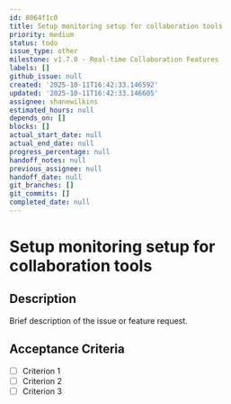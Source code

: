 ```yaml
---
id: 8064f1c0
title: Setup monitoring setup for collaboration tools
priority: medium
status: todo
issue_type: other
milestone: v1.7.0 - Real-time Collaboration Features
labels: []
github_issue: null
created: '2025-10-11T16:42:33.146592'
updated: '2025-10-11T16:42:33.146605'
assignee: shanewilkins
estimated_hours: null
depends_on: []
blocks: []
actual_start_date: null
actual_end_date: null
progress_percentage: null
handoff_notes: null
previous_assignee: null
handoff_date: null
git_branches: []
git_commits: []
completed_date: null
---
```


# Setup monitoring setup for collaboration tools

## Description

Brief description of the issue or feature request.

## Acceptance Criteria

- [ ] Criterion 1
- [ ] Criterion 2
- [ ] Criterion 3